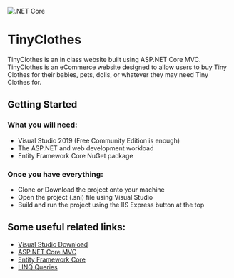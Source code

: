 ![.NET Core](https://github.com/EthanMartino/TinyClothes/workflows/.NET%20Core/badge.svg?branch=master)

# TinyClothes
TinyClothes is an in class website built using ASP.NET Core MVC. TinyClothes is an eCommerce website designed to allow users to buy Tiny Clothes for 
their babies, pets, dolls, or whatever they may need Tiny Clothes for. 

## Getting Started
### What you will need:
* Visual Studio 2019 (Free Community Edition is enough)
* The ASP.NET and web development workload
* Entity Framework Core NuGet package

### Once you have everything:
* Clone or Download the project onto your machine
* Open the project (.snl) file using Visual Studio
* Build and run the project using the IIS Express button at the top

## Some useful related links:
* [Visual Studio Download](https://visualstudio.microsoft.com/vs/)
* [ASP.NET Core MVC](https://docs.microsoft.com/en-us/aspnet/core/tutorials/first-mvc-app/?view=aspnetcore-3.1)
* [Entity Framework Core](https://docs.microsoft.com/en-us/ef/core/)
* [LINQ Queries](https://docs.microsoft.com/en-us/dotnet/csharp/programming-guide/concepts/linq/basic-linq-query-operations)
